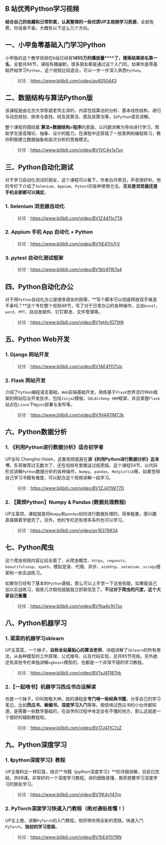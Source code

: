 ## B 站优秀Python学习视频



**结合自己的收藏和日常积累，认真整理的一些优质UP主视频学习资源**，全部免费，你说香不香。大概有以下这么几个方向。



## 一、小甲鱼零基础入门学习Python

小甲鱼的这个教学视频在b站已经有**1455万的播放量****了，搜索结果排名第一名**，全套共96节，课程有趣幽默，很多朋友都是通过这个入门的。如果你是零基础开始学习`Python`，这个视频比较适合，可以一步一步深入熟悉`Python`。

> 链接：https://www.bilibili.com/video/av4050443

## 二、数据结构与算法Python版



该课程是由北京大学陈斌老师主讲的，内容包括算法的分析、基本线性结构、递归与动态规划、排序与查找、树及其算法、图及其算法等，以`Python`语言讲解。

整个课程将围绕着 **算法+数据结构=程序**的思路，以问题求解为导向进行学习，帮助学生提高理论、抽象、设计的能力。在课程中还穿插了一些案例和编程练习，教你积极建立数据抽象和层次分析的思维模式。

> 链接：https://www.bilibili.com/video/BV1VC4y1x7uv

## 三、Python自动化测试



对于学习自动化测试的朋友，这个课程可以看下，作者白月黑羽，声音很好听。他的专栏下介绍了`Selenium`、`Appium`、`Pytest`的各种使用方法，**无论是浏览器还是手机全部都可以搞定**。

### 1. Selenium 浏览器自动化

> 链接：https://www.bilibili.com/video/BV1Z4411o7TA

### 2. Appium 手机 App 自动化 + Python

> 链接：https://www.bilibili.com/video/BV1tE411n7rV

### 3. pytest 自动化测试框架

> 链接：https://www.bilibili.com/video/BV1bV41167a4



## 四、Python自动化办公

对于用`Python`自动化办公是很多朋友的刚需，**写个脚本可以彻底释放双手难道不香吗？**这个专栏整个视频48节，写了对于日常办公的各种操作，比如`excel`、`word`、`PPT`、自动发邮件、钉钉群发、文件管理等。

> 链接：https://www.bilibili.com/video/BV1gt4y1D7W8

## 五、Python Web开发

### 1. Django 网站开发



> 链接：https://www.bilibili.com/video/BV1AE41117Up

### 2. Flask 网站开发



介绍了`Python`编程语言基础，`Web`前端基础开发，熟练基于`Flask`世界流行Web框架的网站后台开发技术，包括`Jinja2`模板、`SQLAlchemy ORM`框架、并且掌握`Flask`站点在`Linux`下`Nginx`部署与发布等。

> 链接：https://www.bilibili.com/video/BV1H4411M72k

## 六、Python数据分析

### 1. 《利用Python进行数据分析》适合初学者



UP主叫 Chenghsi Hsieh，这套视频就是在**讲《利用Python进行数据分析》这本书**，东哥推荐过无数次了，还在视频号里赠送过纸质版。这个课程54节，以代码形式讲解`Python`数据分析的各种操作，`Numpy`、`pandas`、`Matplotlib`等，如果觉得自己学习书籍有难度，可以配合这个视频讲解一起学习。

> 链接：https://www.bilibili.com/video/BV1ZJ411W77D

### 2. 【莫烦Python】Numpy & Pandas (数据处理教程)



UP主莫烦，课程就是将`Numpy`和`pandas`如何进行数据处理的，简单粗暴，感兴趣直接跟着学就完了。另外，他的专栏还有很多系列也可以学习。

> 链接：https://www.bilibili.com/video/av16378934

## 七、Python爬虫



这个爬虫视频内容比较全面了，从爬虫概念、`https`、`requests`、`beautifulsoup`、`xpath`、模拟登录、代理、异步、`aiohhtp`、`selenium`、`scrapy`框架和一些实战练习。

如果你已经有了基本的`Python`基础，那么可以上手学一下这些技能，如果能自己加以实战练习，锻炼几次相信就能独立抓取信息了。**不过对于爬虫的尺度，这个大家自己衡量**





> 链接：https://www.bilibili.com/video/BV1ha4y1H7sx

## 八、Python机器学习

### 1. 菜菜的机器学习sklearn



UP主菜菜，一个妹子，**自称全站最贴心的算法老师**，详细讲解了`Sklearn`的所有用法，从各种模型的工作原理、公式推导、以及代码实现，总共85节完结。另外她还有其他专栏单独讲解`xgboost`模型的，也都是一个非常不错的学习教程。

> 链接：https://www.bilibili.com/video/BV1vJ41187hk

### 2.【一起啃书】机器学习西瓜书白话解读



也是一个妹子，ID叫致敬大神。她的课程是**专门啃一些经典书籍**，分享自己的学习笔记，比如**西瓜书、蜥蜴书、深度学习入门**等等。相信啃过西瓜书的小伙伴都知道，是需要一些数学基础的，在自学的过程中肯定会有不懂的地方，那么这就是一个很好的辅助教程啦。

> 链接：https://www.bilibili.com/video/BV17J411C7zZ

## 九、Python深度学习

### 1. 《python深度学习》教程



UP主像科比一样扣篮，结合**书籍《python深度学习》**的详细讲解，目前已完结，共69课。非常好的一个深度学习教程，讲的细致易懂，推荐想要学习深度学习的朋友学习。

> 链接：https://www.bilibili.com/video/BV1fK4y147rp

### 2. PyTorch深度学习快速入门教程（绝对通俗易懂！）



UP主土推，讲解`PyTorch`的入门教程，他将带你用全新的思路，快速入门`PyTorch`，**独创的学习思路**。

> 链接：https://www.bilibili.com/video/BV1hE411t7RN

